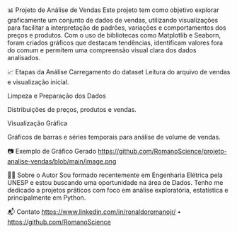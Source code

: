 
📊 Projeto de Análise de Vendas
Este projeto tem como objetivo explorar graficamente um conjunto de dados de vendas, utilizando visualizações para facilitar a interpretação de padrões, variações e comportamentos dos preços e produtos. Com o uso de bibliotecas como Matplotlib e Seaborn, foram criados gráficos que destacam tendências, identificam valores fora do comum e permitem uma compreensão visual clara dos dados analisados.


📈 Etapas da Análise
Carregamento do dataset
Leitura do arquivo de vendas e visualização inicial.

Limpeza e Preparação dos Dados

Distribuições de preços, produtos e vendas.

Visualização Gráfica

Gráficos de barras e séries temporais para análise de volume de vendas.

📷 Exemplo de Gráfico Gerado
https://github.com/RomanoScience/projeto-analise-vendas/blob/main/image.png

👨‍🎓 Sobre o Autor
Sou formado recentemente em Engenharia Elétrica pela UNESP e estou buscando uma oportunidade na área de Dados.
Tenho me dedicado a projetos práticos com foco em análise exploratória, estatística e principalmente em Python.

📬 Contato
 https://www.linkedin.com/in/ronaldoromanojr/ • https://github.com/RomanoScience

